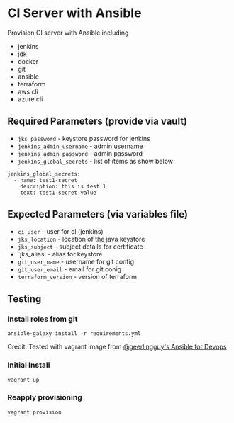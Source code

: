 # CI Server with Ansible

Provision CI server with Ansible including

 * jenkins
 * jdk
 * docker
 * git
 * ansible
 * terraform
 * aws cli
 * azure cli

## Required Parameters (provide via vault)

 * `jks_password` - keystore password for jenkins
 * `jenkins_admin_username` - admin username
 * `jenkins_admin_password` - admin password
 * `jenkins_global_secrets` - list of items as show below

```
jenkins_global_secrets:
  - name: test1-secret
    description: this is test 1
    text: test1-secret-value
```

## Expected Parameters (via variables file)

 * `ci_user` - user for ci (jenkins)
 * `jks_location` - location of the java keystore
 * `jks_subject` - subject details for certificate
 * `jks_alias: - alias for keystore
 * `git_user_name` - username for git config
 * `git_user_email` - email for git conig
 * `terraform_version` - version of terraform

## Testing

### Install roles from git
```
ansible-galaxy install -r requirements.yml
```

Credit: Tested with vagrant image from [@geerlingguy's Ansible for Devops](https://github.com/geerlingguy/ansible-for-devops)

### Initial Install
```
vagrant up
```

### Reapply provisioning
```
vagrant provision
```
